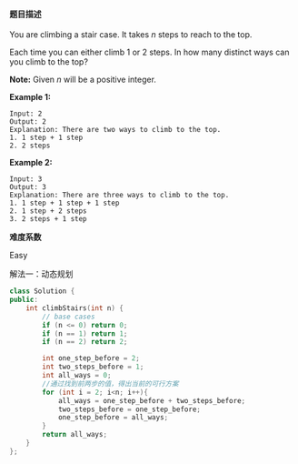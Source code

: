 #### **题目描述**
You are climbing a stair case. It takes *n* steps to reach to the top.

Each time you can either climb 1 or 2 steps. In how many distinct ways can you climb to the top?

**Note:** Given *n* will be a positive integer.

**Example 1:**

```
Input: 2
Output: 2
Explanation: There are two ways to climb to the top.
1. 1 step + 1 step
2. 2 steps
```

**Example 2:**

```
Input: 3
Output: 3
Explanation: There are three ways to climb to the top.
1. 1 step + 1 step + 1 step
2. 1 step + 2 steps
3. 2 steps + 1 step
```

**难度系数**  

Easy

解法一：动态规划

```c++
class Solution {
public:
	int climbStairs(int n) {
		// base cases
		if (n <= 0) return 0;
		if (n == 1) return 1;
		if (n == 2) return 2;

		int one_step_before = 2;
		int two_steps_before = 1;
		int all_ways = 0;
		//通过找到前两步的值，得出当前的可行方案
		for (int i = 2; i<n; i++){
			all_ways = one_step_before + two_steps_before;
			two_steps_before = one_step_before;
			one_step_before = all_ways;
		}
		return all_ways;
	}
};
```


